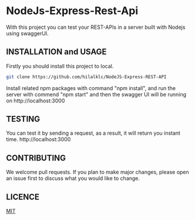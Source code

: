# NodeJs-Express-Rest-Api
 
With this project you can test your REST-APIs in a server built with Nodejs using swaggerUI.

## INSTALLATION and USAGE
Firstly you should install this project to local. 
```bash
git clone https://github.com/hilalklc/NodeJS-Express-REST-API 
```  
Install related npm packages with command "npm install", and run the server with commend "npm start" and then the swagger UI will be running on http://localhost:3000


## TESTING

You can test it by sending a request, as a result, it will return you instant time. http://localhost:3000


## CONTRIBUTING

We welcome pull requests. If you plan to make major changes, please open an issue first to discuss what you would like to change.

## LICENCE

[MIT](https://choosealicense.com/licenses/mit/)
